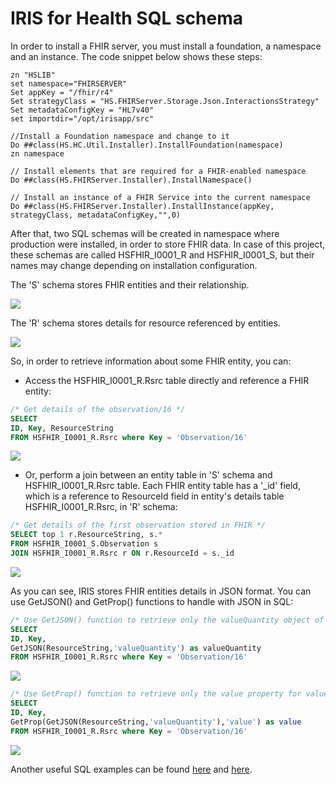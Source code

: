 # IRIS for Health SQL schema

In order to install a FHIR server, you must install a foundation, a namespace and an instance. The code snippet below shows these steps:

``` objectscript
zn "HSLIB"
set namespace="FHIRSERVER"
Set appKey = "/fhir/r4"
Set strategyClass = "HS.FHIRServer.Storage.Json.InteractionsStrategy"
Set metadataConfigKey = "HL7v40"
set importdir="/opt/irisapp/src"

//Install a Foundation namespace and change to it
Do ##class(HS.HC.Util.Installer).InstallFoundation(namespace)
zn namespace

// Install elements that are required for a FHIR-enabled namespace
Do ##class(HS.FHIRServer.Installer).InstallNamespace()

// Install an instance of a FHIR Service into the current namespace
Do ##class(HS.FHIRServer.Installer).InstallInstance(appKey, strategyClass, metadataConfigKey,"",0)
```

After that, two SQL schemas will be created in namespace where production were installed, in order to store FHIR data. In case of this project, these schemas are called HSFHIR_I0001_R and HSFHIR_I0001_S, but their names may change depending on installation configuration.

The 'S' schema stores FHIR entities and their relationship.

<img src="https://raw.githubusercontent.com/jrpereirajr/iris-fhir-analytics/master/img/chrome_wFvK7ooyoF.png"></img>

The 'R' schema stores details for resource referenced by entities.

<img src="https://raw.githubusercontent.com/jrpereirajr/iris-fhir-analytics/master/img/chrome_sXFZJDAUj3.png"></img>

So, in order to retrieve information about some FHIR entity, you can:

* Access the HSFHIR_I0001_R.Rsrc table directly and reference a FHIR entity:

``` sql
/* Get details of the observation/16 */
SELECT 
ID, Key, ResourceString
FROM HSFHIR_I0001_R.Rsrc where Key = 'Observation/16'
```
<img src="https://raw.githubusercontent.com/jrpereirajr/iris-fhir-analytics/master/img/chrome_GeKFyKxgsA.png"></img>

* Or, perform a join between an entity table in 'S' schema and HSFHIR_I0001_R.Rsrc table. Each FHIR entity table has a '_id' field, which is a reference to ResourceId field in entity's details table HSFHIR_I0001_R.Rsrc, in 'R' schema:

``` sql
/* Get details of the first observation stored in FHIR */
SELECT top 1 r.ResourceString, s.*
FROM HSFHIR_I0001_S.Observation s 
JOIN HSFHIR_I0001_R.Rsrc r ON r.ResourceId = s._id
```
<img src="https://raw.githubusercontent.com/jrpereirajr/iris-fhir-analytics/master/img/chrome_dX58BZ1nK4.png"></img>

As you can see, IRIS stores FHIR entities details in JSON format. You can use GetJSON() and GetProp() functions to handle with JSON in SQL:

``` sql
/* Use GetJSON() function to retrieve only the valueQuantity object of whole JSON object for observation/16 */
SELECT 
ID, Key, 
GetJSON(ResourceString,'valueQuantity') as valueQuantity
FROM HSFHIR_I0001_R.Rsrc where Key = 'Observation/16'
```
<img src="https://raw.githubusercontent.com/jrpereirajr/iris-fhir-analytics/master/img/chrome_Yppv96mVwC.png"></img>

``` sql
/* Use GetProp() function to retrieve only the value property for valueQuantity object for observation/16 */
SELECT 
ID, Key, 
GetProp(GetJSON(ResourceString,'valueQuantity'),'value') as value
FROM HSFHIR_I0001_R.Rsrc where Key = 'Observation/16'
```
<img src="https://raw.githubusercontent.com/jrpereirajr/iris-fhir-analytics/master/img/chrome_1DvEDXHXAj.png"></img>

Another useful SQL examples can be found [here](../misc/sql/example.sql) and [here](fhir-inconsistencies.md).